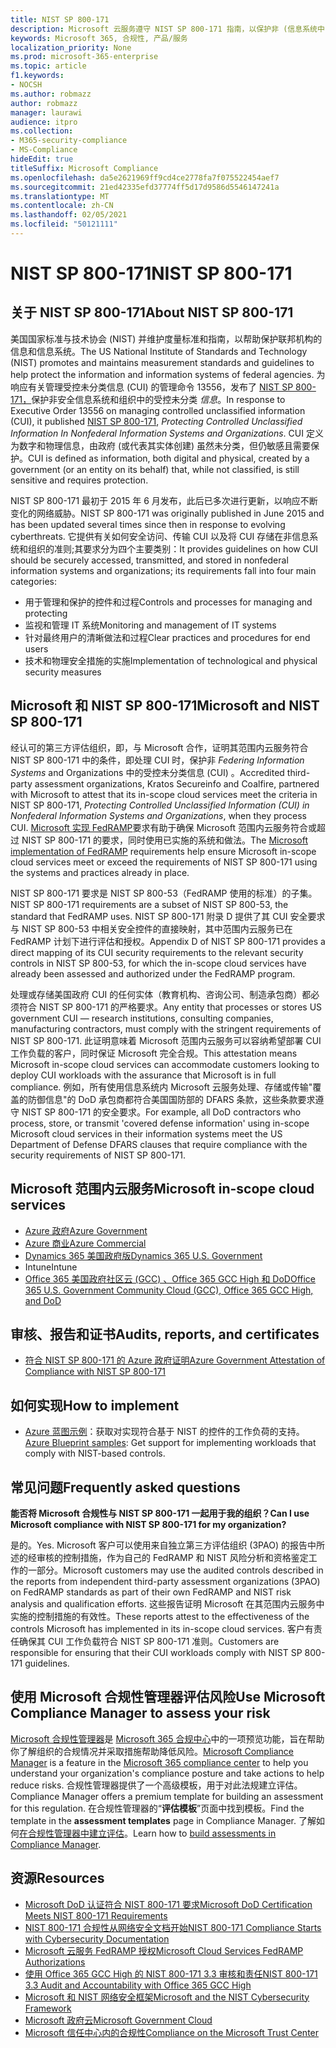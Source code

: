 ```yaml
---
title: NIST SP 800-171
description: Microsoft 云服务遵守 NIST SP 800-171 指南，以保护非 (信息系统中) CUI 中受控的未分类信息。
keywords: Microsoft 365, 合规性, 产品/服务
localization_priority: None
ms.prod: microsoft-365-enterprise
ms.topic: article
f1.keywords:
- NOCSH
ms.author: robmazz
author: robmazz
manager: laurawi
audience: itpro
ms.collection:
- M365-security-compliance
- MS-Compliance
hideEdit: true
titleSuffix: Microsoft Compliance
ms.openlocfilehash: da5e2621969ff9cd4ce2778fa7f075522454aef7
ms.sourcegitcommit: 21ed42335efd37774ff5d17d9586d5546147241a
ms.translationtype: MT
ms.contentlocale: zh-CN
ms.lasthandoff: 02/05/2021
ms.locfileid: "50121111"
---
```

# <a name="nist-sp-800-171"></a><span data-ttu-id="f9fec-104">NIST SP 800-171</span><span class="sxs-lookup"><span data-stu-id="f9fec-104">NIST SP 800-171</span></span>

## <a name="about-nist-sp-800-171"></a><span data-ttu-id="f9fec-105">关于 NIST SP 800-171</span><span class="sxs-lookup"><span data-stu-id="f9fec-105">About NIST SP 800-171</span></span>

<span data-ttu-id="f9fec-106">美国国家标准与技术协会 (NIST) 并维护度量标准和指南，以帮助保护联邦机构的信息和信息系统。</span><span class="sxs-lookup"><span data-stu-id="f9fec-106">The US National Institute of Standards and Technology (NIST) promotes and maintains measurement standards and guidelines to help protect the information and information systems of federal agencies.</span></span> <span data-ttu-id="f9fec-107">为响应有关管理受控未分类信息 (CUI) 的管理命令 13556，发布了 [NIST SP 800-171，](https://csrc.nist.gov/publications/detail/sp/800-171/rev-1/final)保护非安全信息系统和组织中的受控未分类 *信息*。</span><span class="sxs-lookup"><span data-stu-id="f9fec-107">In response to Executive Order 13556 on managing controlled unclassified information (CUI), it published [NIST SP 800-171](https://csrc.nist.gov/publications/detail/sp/800-171/rev-1/final), *Protecting Controlled Unclassified Information In Nonfederal Information Systems and Organizations*.</span></span> <span data-ttu-id="f9fec-108">CUI 定义为数字和物理信息，由政府 (或代表其实体创建) 虽然未分类，但仍敏感且需要保护。</span><span class="sxs-lookup"><span data-stu-id="f9fec-108">CUI is defined as information, both digital and physical, created by a government (or an entity on its behalf) that, while not classified, is still sensitive and requires protection.</span></span>

<span data-ttu-id="f9fec-109">NIST SP 800-171 最初于 2015 年 6 月发布，此后已多次进行更新，以响应不断变化的网络威胁。</span><span class="sxs-lookup"><span data-stu-id="f9fec-109">NIST SP 800-171 was originally published in June 2015 and has been updated several times since then in response to evolving cyberthreats.</span></span> <span data-ttu-id="f9fec-110">它提供有关如何安全访问、传输 CUI 以及将 CUI 存储在非信息系统和组织的准则;其要求分为四个主要类别：</span><span class="sxs-lookup"><span data-stu-id="f9fec-110">It provides guidelines on how CUI should be securely accessed, transmitted, and stored in nonfederal information systems and organizations; its requirements fall into four main categories:</span></span>

- <span data-ttu-id="f9fec-111">用于管理和保护的控件和过程</span><span class="sxs-lookup"><span data-stu-id="f9fec-111">Controls and processes for managing and protecting</span></span>
- <span data-ttu-id="f9fec-112">监视和管理 IT 系统</span><span class="sxs-lookup"><span data-stu-id="f9fec-112">Monitoring and management of IT systems</span></span>
- <span data-ttu-id="f9fec-113">针对最终用户的清晰做法和过程</span><span class="sxs-lookup"><span data-stu-id="f9fec-113">Clear practices and procedures for end users</span></span>
- <span data-ttu-id="f9fec-114">技术和物理安全措施的实施</span><span class="sxs-lookup"><span data-stu-id="f9fec-114">Implementation of technological and physical security measures</span></span>

## <a name="microsoft-and-nist-sp-800-171"></a><span data-ttu-id="f9fec-115">Microsoft 和 NIST SP 800-171</span><span class="sxs-lookup"><span data-stu-id="f9fec-115">Microsoft and NIST SP 800-171</span></span>

<span data-ttu-id="f9fec-116">经认可的第三方评估组织，即，与 Microsoft 合作，证明其范围内云服务符合 NIST SP 800-171 中的条件，即处理 CUI 时，保护非 *Federing Information Systems* and Organizations 中的受控未分类信息 (CUI) 。</span><span class="sxs-lookup"><span data-stu-id="f9fec-116">Accredited third-party assessment organizations, Kratos Secureinfo and Coalfire, partnered with Microsoft to attest that its in-scope cloud services meet the criteria in NIST SP 800-171, *Protecting Controlled Unclassified Information (CUI) in Nonfederal Information Systems and Organizations*, when they process CUI.</span></span> <span data-ttu-id="f9fec-117">[Microsoft 实现 FedRAMP](offering-fedramp.md)要求有助于确保 Microsoft 范围内云服务符合或超过 NIST SP 800-171 的要求，同时使用已实施的系统和做法。</span><span class="sxs-lookup"><span data-stu-id="f9fec-117">The [Microsoft implementation of FedRAMP](offering-fedramp.md) requirements help ensure Microsoft in-scope cloud services meet or exceed the requirements of NIST SP 800-171 using the systems and practices already in place.</span></span>

<span data-ttu-id="f9fec-118">NIST SP 800-171 要求是 NIST SP 800-53（FedRAMP 使用的标准）的子集。</span><span class="sxs-lookup"><span data-stu-id="f9fec-118">NIST SP 800-171 requirements are a subset of NIST SP 800-53, the standard that FedRAMP uses.</span></span> <span data-ttu-id="f9fec-119">NIST SP 800-171 附录 D 提供了其 CUI 安全要求与 NIST SP 800-53 中相关安全控件的直接映射，其中范围内云服务已在 FedRAMP 计划下进行评估和授权。</span><span class="sxs-lookup"><span data-stu-id="f9fec-119">Appendix D of NIST SP 800-171 provides a direct mapping of its CUI security requirements to the relevant security controls in NIST SP 800-53, for which the in-scope cloud services have already been assessed and authorized under the FedRAMP program.</span></span>

<span data-ttu-id="f9fec-120">处理或存储美国政府 CUI 的任何实体（教育机构、咨询公司、制造承包商）都必须符合 NIST SP 800-171 的严格要求。</span><span class="sxs-lookup"><span data-stu-id="f9fec-120">Any entity that processes or stores US government CUI — research institutions, consulting companies, manufacturing contractors, must comply with the stringent requirements of NIST SP 800-171.</span></span> <span data-ttu-id="f9fec-121">此证明意味着 Microsoft 范围内云服务可以容纳希望部署 CUI 工作负载的客户，同时保证 Microsoft 完全合规。</span><span class="sxs-lookup"><span data-stu-id="f9fec-121">This attestation means Microsoft in-scope cloud services can accommodate customers looking to deploy CUI workloads with the assurance that Microsoft is in full compliance.</span></span> <span data-ttu-id="f9fec-122">例如，所有使用信息系统内 Microsoft 云服务处理、存储或传输"覆盖的防御信息"的 DoD 承包商都符合美国国防部的 DFARS 条款，这些条款要求遵守 NIST SP 800-171 的安全要求。</span><span class="sxs-lookup"><span data-stu-id="f9fec-122">For example, all DoD contractors who process, store, or transmit 'covered defense information' using in-scope Microsoft cloud services in their information systems meet the US Department of Defense DFARS clauses that require compliance with the security requirements of NIST SP 800-171.</span></span>

## <a name="microsoft-in-scope-cloud-services"></a><span data-ttu-id="f9fec-123">Microsoft 范围内云服务</span><span class="sxs-lookup"><span data-stu-id="f9fec-123">Microsoft in-scope cloud services</span></span>

- [<span data-ttu-id="f9fec-124">Azure 政府</span><span class="sxs-lookup"><span data-stu-id="f9fec-124">Azure Government</span></span>](https://aka.ms/AzureCompliance)
- [<span data-ttu-id="f9fec-125">Azure 商业</span><span class="sxs-lookup"><span data-stu-id="f9fec-125">Azure Commercial</span></span>](https://azure.microsoft.com/resources/microsoft-azure-compliance-offerings/)
- [<span data-ttu-id="f9fec-126">Dynamics 365 美国政府版</span><span class="sxs-lookup"><span data-stu-id="f9fec-126">Dynamics 365 U.S. Government</span></span>](https://aka.ms/d365-compliance-list)
- <span data-ttu-id="f9fec-127">Intune</span><span class="sxs-lookup"><span data-stu-id="f9fec-127">Intune</span></span>
- [<span data-ttu-id="f9fec-128">Office 365 美国政府社区云 (GCC) 、Office 365 GCC High 和 DoD</span><span class="sxs-lookup"><span data-stu-id="f9fec-128">Office 365 U.S. Government Community Cloud (GCC), Office 365 GCC High, and DoD</span></span>](https://aka.ms/o365-compliance-framework)

## <a name="audits-reports-and-certificates"></a><span data-ttu-id="f9fec-129">审核、报告和证书</span><span class="sxs-lookup"><span data-stu-id="f9fec-129">Audits, reports, and certificates</span></span>

- [<span data-ttu-id="f9fec-130">符合 NIST SP 800-171 的 Azure 政府证明</span><span class="sxs-lookup"><span data-stu-id="f9fec-130">Azure Government Attestation of Compliance with NIST SP 800-171</span></span>](https://aka.ms/Azure-NIST-800-171)

## <a name="how-to-implement"></a><span data-ttu-id="f9fec-131">如何实现</span><span class="sxs-lookup"><span data-stu-id="f9fec-131">How to implement</span></span>

- <span data-ttu-id="f9fec-132">[Azure 蓝图示例](/azure/governance/blueprints/samples/)：获取对实现符合基于 NIST 的控件的工作负荷的支持。</span><span class="sxs-lookup"><span data-stu-id="f9fec-132">[Azure Blueprint samples](/azure/governance/blueprints/samples/): Get support for implementing workloads that comply with NIST-based controls.</span></span>

## <a name="frequently-asked-questions"></a><span data-ttu-id="f9fec-133">常见问题</span><span class="sxs-lookup"><span data-stu-id="f9fec-133">Frequently asked questions</span></span>

<span data-ttu-id="f9fec-134">**能否将 Microsoft 合规性与 NIST SP 800-171 一起用于我的组织？**</span><span class="sxs-lookup"><span data-stu-id="f9fec-134">**Can I use Microsoft compliance with NIST SP 800-171 for my organization?**</span></span>

<span data-ttu-id="f9fec-135">是的。</span><span class="sxs-lookup"><span data-stu-id="f9fec-135">Yes.</span></span> <span data-ttu-id="f9fec-136">Microsoft 客户可以使用来自独立第三方评估组织 (3PAO) 的报告中所述的经审核的控制措施，作为自己的 FedRAMP 和 NIST 风险分析和资格鉴定工作的一部分。</span><span class="sxs-lookup"><span data-stu-id="f9fec-136">Microsoft customers may use the audited controls described in the reports from independent third-party assessment organizations (3PAO) on FedRAMP standards as part of their own FedRAMP and NIST risk analysis and qualification efforts.</span></span> <span data-ttu-id="f9fec-137">这些报告证明 Microsoft 在其范围内云服务中实施的控制措施的有效性。</span><span class="sxs-lookup"><span data-stu-id="f9fec-137">These reports attest to the effectiveness of the controls Microsoft has implemented in its in-scope cloud services.</span></span> <span data-ttu-id="f9fec-138">客户有责任确保其 CUI 工作负载符合 NIST SP 800-171 准则。</span><span class="sxs-lookup"><span data-stu-id="f9fec-138">Customers are responsible for ensuring that their CUI workloads comply with NIST SP 800-171 guidelines.</span></span>

## <a name="use-microsoft-compliance-manager-to-assess-your-risk"></a><span data-ttu-id="f9fec-139">使用 Microsoft 合规性管理器评估风险</span><span class="sxs-lookup"><span data-stu-id="f9fec-139">Use Microsoft Compliance Manager to assess your risk</span></span>

<span data-ttu-id="f9fec-140">[Microsoft 合规性管理器](/microsoft-365/compliance/compliance-manager)是 [Microsoft 365 合规中心](/microsoft-365/compliance/microsoft-365-compliance-center)中的一项预览功能，旨在帮助你了解组织的合规情况并采取措施帮助降低风险。</span><span class="sxs-lookup"><span data-stu-id="f9fec-140">[Microsoft Compliance Manager](/microsoft-365/compliance/compliance-manager) is a feature in the [Microsoft 365 compliance center](/microsoft-365/compliance/microsoft-365-compliance-center) to help you understand your organization's compliance posture and take actions to help reduce risks.</span></span> <span data-ttu-id="f9fec-141">合规性管理器提供了一个高级模板，用于对此法规建立评估。</span><span class="sxs-lookup"><span data-stu-id="f9fec-141">Compliance Manager offers a premium template for building an assessment for this regulation.</span></span> <span data-ttu-id="f9fec-142">在合规性管理器的“**评估模板**”页面中找到模板。</span><span class="sxs-lookup"><span data-stu-id="f9fec-142">Find the template in the **assessment templates** page in Compliance Manager.</span></span> <span data-ttu-id="f9fec-143">了解如何[在合规性管理器中建立评估](/microsoft-365/compliance/compliance-manager-assessments)。</span><span class="sxs-lookup"><span data-stu-id="f9fec-143">Learn how to [build assessments in Compliance Manager](/microsoft-365/compliance/compliance-manager-assessments).</span></span>

## <a name="resources"></a><span data-ttu-id="f9fec-144">资源</span><span class="sxs-lookup"><span data-stu-id="f9fec-144">Resources</span></span>

- [<span data-ttu-id="f9fec-145">Microsoft DoD 认证符合 NIST 800-171 要求</span><span class="sxs-lookup"><span data-stu-id="f9fec-145">Microsoft DoD Certification Meets NIST 800-171 Requirements</span></span>](offering-DoD-DISA-L2-L4-L5.md)
- [<span data-ttu-id="f9fec-146">NIST 800-171 合规性从网络安全文档开始</span><span class="sxs-lookup"><span data-stu-id="f9fec-146">NIST 800-171 Compliance Starts with Cybersecurity Documentation</span></span>](https://www.nist800171.com/)
- [<span data-ttu-id="f9fec-147">Microsoft 云服务 FedRAMP 授权</span><span class="sxs-lookup"><span data-stu-id="f9fec-147">Microsoft Cloud Services FedRAMP Authorizations</span></span>](https://marketplace.fedramp.gov/index.html?status=Compliant&sort=productName#/products)
- [<span data-ttu-id="f9fec-148">使用 Office 365 GCC High 的 NIST 800-171 3.3 审核和责任</span><span class="sxs-lookup"><span data-stu-id="f9fec-148">NIST 800-171 3.3 Audit and Accountability with Office 365 GCC High</span></span>](https://info.summit7systems.com/blog/nist-3.3-audit-and-accountability-with-office-365)
- [<span data-ttu-id="f9fec-149">Microsoft 和 NIST 网络安全框架</span><span class="sxs-lookup"><span data-stu-id="f9fec-149">Microsoft and the NIST Cybersecurity Framework</span></span>](offering-nist-csf.md)
- [<span data-ttu-id="f9fec-150">Microsoft 政府云</span><span class="sxs-lookup"><span data-stu-id="f9fec-150">Microsoft Government Cloud</span></span>](https://www.microsoft.com/enterprise/government)
- [<span data-ttu-id="f9fec-151">Microsoft 信任中心内的合规性</span><span class="sxs-lookup"><span data-stu-id="f9fec-151">Compliance on the Microsoft Trust Center</span></span>](https://www.microsoft.com/trust-center/compliance/compliance-overview)
